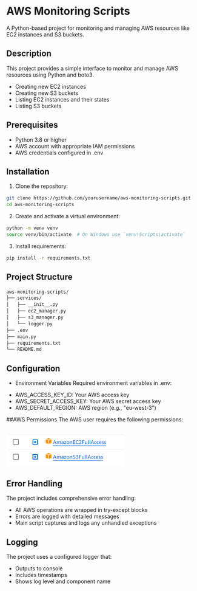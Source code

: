 # AWS Monitoring Scripts
A Python-based project for monitoring and managing AWS resources like EC2 instances and S3 buckets.

## Description
This project provides a simple interface to monitor and manage AWS resources using Python and boto3. 

- Creating new EC2 instances 
- Creating new S3 buckets
- Listing EC2 instances and their states
- Listing S3 buckets


## Prerequisites
- Python 3.8 or higher
- AWS account with appropriate IAM permissions
- AWS credentials configured in .env

## Installation

1. Clone the repository:
```sh
git clone https://github.com/yourusername/aws-monitoring-scripts.git
cd aws-monitoring-scripts
```

2. Create and activate a virtual environment:
```sh
python -m venv venv
source venv/bin/activate  # On Windows use `venv\Scripts\activate`
```

3. Install requirements:
```sh
pip install -r requirements.txt
```

## Project Structure
```sh
aws-monitoring-scripts/
├── services/
│   ├── __init__.py
│   ├── ec2_manager.py
│   ├── s3_manager.py
│   └── logger.py
├── .env
├── main.py
├── requirements.txt
└── README.md
```


## Configuration
- Environment Variables
Required environment variables in .env:

* AWS_ACCESS_KEY_ID: Your AWS access key
* AWS_SECRET_ACCESS_KEY: Your AWS secret access key
* AWS_DEFAULT_REGION: AWS region (e.g., "eu-west-3")


##AWS Permissions
The AWS user requires the following permissions:
## ![alt text](image.png)

## Error Handling
The project includes comprehensive error handling:

* All AWS operations are wrapped in try-except blocks
* Errors are logged with detailed messages
* Main script captures and logs any unhandled exceptions


## Logging
The project uses a configured logger that:
* Outputs to console
* Includes timestamps
* Shows log level and component name

